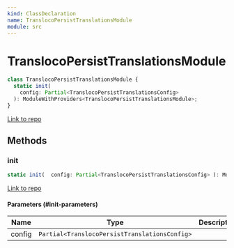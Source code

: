 ```yaml
---
kind: ClassDeclaration
name: TranslocoPersistTranslationsModule
module: src
---
```


# TranslocoPersistTranslationsModule

```ts
class TranslocoPersistTranslationsModule {
  static init(
    config: Partial<TranslocoPersistTranslationsConfig>
  ): ModuleWithProviders<TranslocoPersistTranslationsModule>;
}
```

[Link to repo](https://github.com/ngneat/transloco/blob/master/projects/ngneat/transloco-persist-translations/src/lib/transloco-persist-translations.module.ts#L10-L25)

## Methods

### init

```ts
static init(  config: Partial<TranslocoPersistTranslationsConfig> ): ModuleWithProviders<TranslocoPersistTranslationsModule>;
```

[Link to repo](https://github.com/ngneat/transloco/blob/master/projects/ngneat/transloco-persist-translations/src/lib/transloco-persist-translations.module.ts#L12-L24)

#### Parameters (#init-parameters)

| Name   | Type                                          | Description |
| ------ | --------------------------------------------- | ----------- |
| config | `Partial<TranslocoPersistTranslationsConfig>` |             |
